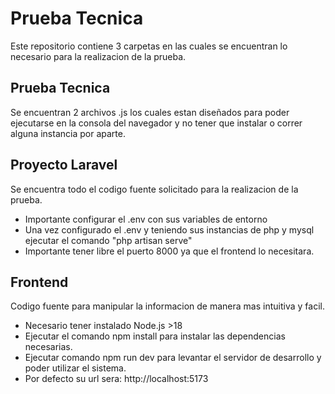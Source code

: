 
# Prueba Tecnica

Este repositorio contiene 3 carpetas en las cuales se encuentran lo necesario para la realizacion de la prueba.



## Prueba Tecnica
Se encuentran 2 archivos .js los cuales estan diseñados para poder ejecutarse en la consola del navegador y no tener que instalar o correr alguna instancia por aparte.
## Proyecto Laravel
Se encuentra todo el codigo fuente solicitado para la realizacion de la prueba.
- Importante configurar el .env con sus variables de entorno
- Una vez configurado el .env y teniendo sus instancias de php y mysql ejecutar el comando "php artisan serve"
- Importante tener libre el puerto 8000 ya que el frontend lo necesitara.
## Frontend
Codigo fuente para manipular la informacion de manera mas intuitiva y facil.
- Necesario tener instalado Node.js >18
- Ejecutar el comando npm install para instalar las dependencias necesarias.
- Ejecutar comando npm run dev para levantar el servidor de desarrollo y poder utilizar el sistema.
- Por defecto su url sera: http://localhost:5173
